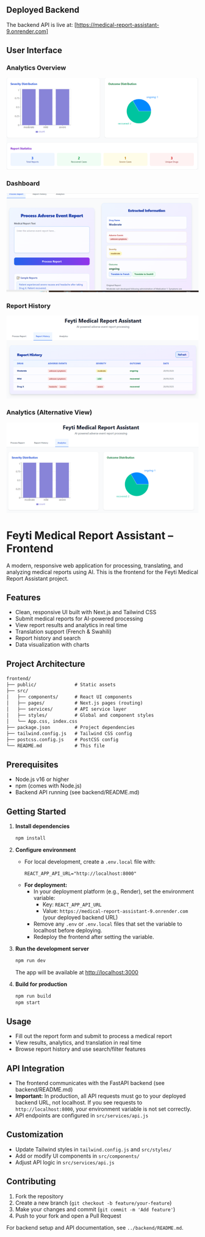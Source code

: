 ## Deployed Backend

The backend API is live at: [https://medical-report-assistant-9.onrender.com]

## User Interface

### Analytics Overview
![Analytics Overview](../assets/Image-analytics%202.PNG)

### Dashboard
![Dashboard](../assets/Image-dashbord.PNG)

### Report History
![Report History](../assets/Image-report%20history.PNG)

### Analytics (Alternative View)
![Analytics Alternative](../assets/Image-analytics.PNG)
# Feyti Medical Report Assistant – Frontend

A modern, responsive web application for processing, translating, and analyzing medical reports using AI. This is the frontend for the Feyti Medical Report Assistant project.

## Features
- Clean, responsive UI built with Next.js and Tailwind CSS
- Submit medical reports for AI-powered processing
- View report results and analytics in real time
- Translation support (French & Swahili)
- Report history and search
- Data visualization with charts

## Project Architecture

```
frontend/
├── public/              # Static assets
├── src/
│   ├── components/      # React UI components
│   ├── pages/           # Next.js pages (routing)
│   ├── services/        # API service layer
│   ├── styles/          # Global and component styles
│   └── App.css, index.css
├── package.json         # Project dependencies
├── tailwind.config.js   # Tailwind CSS config
├── postcss.config.js    # PostCSS config
└── README.md            # This file
```

## Prerequisites
- Node.js v16 or higher
- npm (comes with Node.js)
- Backend API running (see backend/README.md)

## Getting Started

1. **Install dependencies**
	```bash
	npm install
	```

2. **Configure environment**
	 - For local development, create a `.env.local` file with:
		 ```
		 REACT_APP_API_URL="http://localhost:8000"
		 ```
	 - **For deployment:**
		 - In your deployment platform (e.g., Render), set the environment variable:
			 - Key: `REACT_APP_API_URL`
			 - Value: `https://medical-report-assistant-9.onrender.com` (your deployed backend URL)
		 - Remove any `.env` or `.env.local` files that set the variable to localhost before deploying.
		 - Redeploy the frontend after setting the variable.

3. **Run the development server**
	```bash
	npm run dev
	```
	The app will be available at [http://localhost:3000](http://localhost:3000)

4. **Build for production**
	```bash
	npm run build
	npm start
	```

## Usage
- Fill out the report form and submit to process a medical report
- View results, analytics, and translation in real time
- Browse report history and use search/filter features

## API Integration
- The frontend communicates with the FastAPI backend (see backend/README.md)
- **Important:** In production, all API requests must go to your deployed backend URL, not localhost. If you see requests to `http://localhost:8000`, your environment variable is not set correctly.
- API endpoints are configured in `src/services/api.js`

## Customization
- Update Tailwind styles in `tailwind.config.js` and `src/styles/`
- Add or modify UI components in `src/components/`
- Adjust API logic in `src/services/api.js`

## Contributing
1. Fork the repository
2. Create a new branch (`git checkout -b feature/your-feature`)
3. Make your changes and commit (`git commit -m 'Add feature'`)
4. Push to your fork and open a Pull Request

For backend setup and API documentation, see `../backend/README.md`.